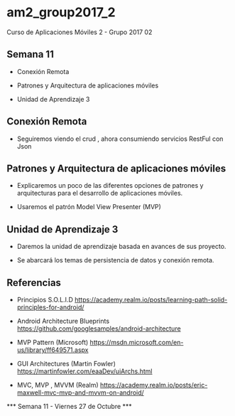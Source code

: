 # am2_group2017_2
Curso de Aplicaciones Móviles 2 - Grupo 2017 02

## Semana 11

- Conexión Remota

- Patrones y Arquitectura de aplicaciones móviles

- Unidad de Aprendizaje 3

## Conexión Remota

- Seguiremos viendo el crud , ahora consumiendo servicios RestFul con Json
	
## Patrones y Arquitectura de aplicaciones móviles

- Explicaremos un poco de las diferentes opciones de patrones y arquitecturas para el desarrollo de aplicaciones móviles.
	
- Usaremos el patrón Model View Presenter (MVP)
	
## Unidad de Aprendizaje 3

- Daremos la unidad de aprendizaje basada en avances de sus proyecto.
	
- Se abarcará los temas de persistencia de datos y conexión remota.
	
## Referencias

 - Principios S.O.L.I.D https://academy.realm.io/posts/learning-path-solid-principles-for-android/
 
 - Android Architecture Blueprints https://github.com/googlesamples/android-architecture
 
 - MVP Pattern (Microsoft) https://msdn.microsoft.com/en-us/library/ff649571.aspx
 
 - GUI Architectures (Martin Fowler) https://martinfowler.com/eaaDev/uiArchs.html
 
 - MVC, MVP , MVVM (Realm) https://academy.realm.io/posts/eric-maxwell-mvc-mvp-and-mvvm-on-android/
 


 
*** Semana 11 - Viernes 27 de Octubre ***
